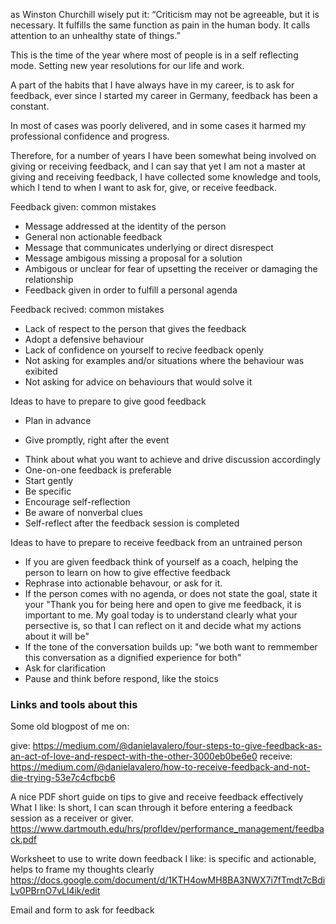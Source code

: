 as Winston Churchill wisely put it: “Criticism may not be agreeable, but it is necessary. It fulfills the same function as pain in the human body. It calls attention to an unhealthy state of things.”

This is the time of the year where most of people is in a self reflecting mode. 
Setting new year resolutions for our life and work.

A part of the habits that I have always have in my career, is to ask for feedback, ever since I started my career in Germany, feedback has been a constant. 

In most of cases was poorly delivered, and in some cases it harmed my professional confidence and progress. 

Therefore, for a number of years I have been somewhat being involved on giving or receiving feedback, and I can say that yet I am not a master at giving and receiving feedback, I have collected some knowledge and tools, which I tend to when I want to ask for, give, or receive feedback.


Feedback given: common mistakes
* Message addressed at the identity of the person
* General non actionable feedback
* Message that communicates underlying or direct disrespect
* Message ambigous missing a proposal for a solution
* Ambigous or unclear for fear of upsetting the receiver or damaging the relationship
* Feedback given in order to fulfill a personal agenda


Feedback recived: common mistakes
* Lack of respect to the person that gives the feedback
* Adopt a defensive behaviour
* Lack of confidence on yourself to recive feedback openly
* Not asking for examples and/or situations where the behaviour was exibited
* Not asking for advice on behaviours that would solve it




Ideas to have to prepare to give good feedback
-   Plan in advance
*   Give promptly, right after the event
-   Think about what you want to achieve and drive discussion accordingly
-   One-on-one feedback is preferable
-   Start gently
-   Be specific
-   Encourage self-reflection
-   Be aware of nonverbal clues
-   Self-reflect after the feedback session is completed



Ideas to have to prepare to receive feedback from an untrained person
- If you are given feedback think of yourself as a coach, helping the person to learn on how to give effective feedback
- Rephrase into actionable behavour, or ask for it.
- If the person comes with no agenda, or does not state the goal, state it your "Thank you for being here and open to give me feedback, it is important to me. My goal today is to understand clearly what your persective is, so that I can reflect on it and decide what my actions about it will be"
- If the tone of the conversation builds up: "we both want to remmember this conversation as a dignified experience for both"
- Ask for clarification
- Pause and think before respond, like the stoics



### Links and tools about this

Some old blogpost of me on:

give:
https://medium.com/@danielavalero/four-steps-to-give-feedback-as-an-act-of-love-and-respect-with-the-other-3000eb0be6e0
receive:
https://medium.com/@danielavalero/how-to-receive-feedback-and-not-die-trying-53e7c4cfbcb6

A nice PDF short guide on tips to give and receive feedback effectively
What I like:
Is short, I can scan through it before entering a feedback session as a receiver or giver.
https://www.dartmouth.edu/hrs/profldev/performance_management/feedback.pdf



Worksheet to use to write down feedback
I like: is specific and actionable, helps to frame my thoughts clearly
https://docs.google.com/document/d/1KTH4owMH8BA3NWX7i7fTmdt7cBdiLv0PBrnO7vLl4ik/edit


Email and form to ask for feedback



